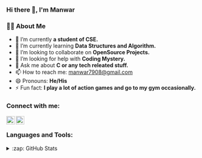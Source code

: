 ### Hi there 👋, I'm Manwar

### 🙋‍♂️ About Me 

- 🔭 I’m currently <strong> a student of CSE. </strong> 
- 🌱 I’m currently learning <strong> Data Structures and Algorithm. </strong>
- 👯 I’m looking to collaborate on <strong> OpenSource Projects. </strong>
- 🤔 I’m looking for help with <strong> Coding Mystery. </strong>
- 💬 Ask me about <strong> C or any tech releated stuff. </strong>
- 📫 How to reach me: manwar7908@gmail.com
- 😄 Pronouns: <strong> He/His </strong>
- ⚡ Fun fact: <strong> I play a lot of action games and go to my gym occasionally. </strong>




### Connect with me:

[<img align="left" alt="codeSTACKr | LinkedIn" width="22px" src="https://cdn.jsdelivr.net/npm/simple-icons@v3/icons/linkedin.svg" />][linkedin]
[<img align="left" alt="codeSTACKr | Instagram" width="22px" src="https://cdn.jsdelivr.net/npm/simple-icons@v3/icons/instagram.svg" />][instagram]

<br />

### Languages and Tools:





<details>
  <summary>:zap: GitHub Stats</summary>

  <img align="left" alt="codeSTACKr's GitHub Stats" src="https://github-readme-stats.codestackr.vercel.app/api?username=codeSTACKr&show_icons=true&hide_border=true" />

</details>


[instagram]: https://www.instagram.com/manwar_hossain1/?hl=en
[linkedin]: https://www.linkedin.com/in/md-manwar-hossain-444a751b3/
